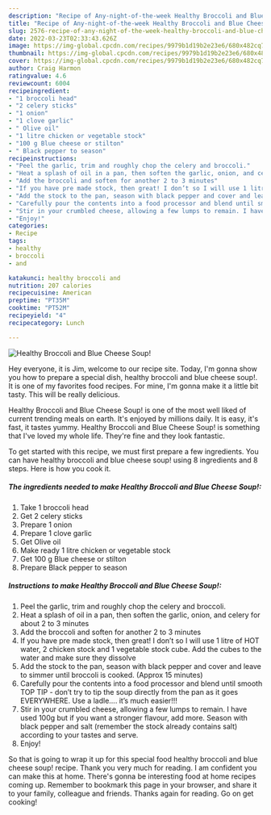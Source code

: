 ```yaml
---
description: "Recipe of Any-night-of-the-week Healthy Broccoli and Blue Cheese Soup!"
title: "Recipe of Any-night-of-the-week Healthy Broccoli and Blue Cheese Soup!"
slug: 2576-recipe-of-any-night-of-the-week-healthy-broccoli-and-blue-cheese-soup
date: 2022-03-23T02:33:43.626Z
image: https://img-global.cpcdn.com/recipes/9979b1d19b2e23e6/680x482cq70/healthy-broccoli-and-blue-cheese-soup-recipe-main-photo.jpg
thumbnail: https://img-global.cpcdn.com/recipes/9979b1d19b2e23e6/680x482cq70/healthy-broccoli-and-blue-cheese-soup-recipe-main-photo.jpg
cover: https://img-global.cpcdn.com/recipes/9979b1d19b2e23e6/680x482cq70/healthy-broccoli-and-blue-cheese-soup-recipe-main-photo.jpg
author: Craig Harmon
ratingvalue: 4.6
reviewcount: 6004
recipeingredient:
- "1 broccoli head"
- "2 celery sticks"
- "1 onion"
- "1 clove garlic"
- " Olive oil"
- "1 litre chicken or vegetable stock"
- "100 g Blue cheese or stilton"
- " Black pepper to season"
recipeinstructions:
- "Peel the garlic, trim and roughly chop the celery and broccoli."
- "Heat a splash of oil in a pan, then soften the garlic, onion, and celery for about 2 to 3 minutes"
- "Add the broccoli and soften for another 2 to 3 minutes"
- "If you have pre made stock, then great! I don’t so I will use 1 litre of HOT water, 2 chicken stock and 1 vegetable stock cube. Add the cubes to the water and make sure they dissolve"
- "Add the stock to the pan, season with black pepper and cover and leave to simmer until broccoli is cooked. (Approx 15 minutes)"
- "Carefully pour the contents into a food processor and blend until smooth TOP TIP - don’t try to tip the soup directly from the pan as it goes EVERYWHERE. Use a ladle.... it’s much easier!!!"
- "Stir in your crumbled cheese, allowing a few lumps to remain. I have used 100g but if you want a stronger flavour, add more. Season with black pepper and salt (remember the stock already contains salt) according to your tastes and serve."
- "Enjoy!"
categories:
- Recipe
tags:
- healthy
- broccoli
- and

katakunci: healthy broccoli and 
nutrition: 207 calories
recipecuisine: American
preptime: "PT35M"
cooktime: "PT52M"
recipeyield: "4"
recipecategory: Lunch

---
```



![Healthy Broccoli and Blue Cheese Soup!](https://img-global.cpcdn.com/recipes/9979b1d19b2e23e6/680x482cq70/healthy-broccoli-and-blue-cheese-soup-recipe-main-photo.jpg)

Hey everyone, it is Jim, welcome to our recipe site. Today, I'm gonna show you how to prepare a special dish, healthy broccoli and blue cheese soup!. It is one of my favorites food recipes. For mine, I'm gonna make it a little bit tasty. This will be really delicious.

Healthy Broccoli and Blue Cheese Soup! is one of the most well liked of current trending meals on earth. It's enjoyed by millions daily. It is easy, it's fast, it tastes yummy. Healthy Broccoli and Blue Cheese Soup! is something that I've loved my whole life. They're fine and they look fantastic.




To get started with this recipe, we must first prepare a few ingredients. You can have healthy broccoli and blue cheese soup! using 8 ingredients and 8 steps. Here is how you cook it.

<!--inarticleads1-->

##### The ingredients needed to make Healthy Broccoli and Blue Cheese Soup!:

1. Take 1 broccoli head
1. Get 2 celery sticks
1. Prepare 1 onion
1. Prepare 1 clove garlic
1. Get  Olive oil
1. Make ready 1 litre chicken or vegetable stock
1. Get 100 g Blue cheese or stilton
1. Prepare  Black pepper to season




<!--inarticleads2-->

##### Instructions to make Healthy Broccoli and Blue Cheese Soup!:

1. Peel the garlic, trim and roughly chop the celery and broccoli.
1. Heat a splash of oil in a pan, then soften the garlic, onion, and celery for about 2 to 3 minutes
1. Add the broccoli and soften for another 2 to 3 minutes
1. If you have pre made stock, then great! I don’t so I will use 1 litre of HOT water, 2 chicken stock and 1 vegetable stock cube. Add the cubes to the water and make sure they dissolve
1. Add the stock to the pan, season with black pepper and cover and leave to simmer until broccoli is cooked. (Approx 15 minutes)
1. Carefully pour the contents into a food processor and blend until smooth TOP TIP - don’t try to tip the soup directly from the pan as it goes EVERYWHERE. Use a ladle.... it’s much easier!!!
1. Stir in your crumbled cheese, allowing a few lumps to remain. I have used 100g but if you want a stronger flavour, add more. Season with black pepper and salt (remember the stock already contains salt) according to your tastes and serve.
1. Enjoy!




So that is going to wrap it up for this special food healthy broccoli and blue cheese soup! recipe. Thank you very much for reading. I am confident you can make this at home. There's gonna be interesting food at home recipes coming up. Remember to bookmark this page in your browser, and share it to your family, colleague and friends. Thanks again for reading. Go on get cooking!
